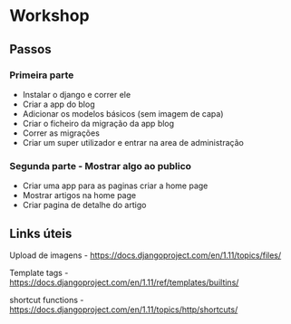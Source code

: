 # Workshop

## Passos

### Primeira parte
* Instalar o django e correr ele
* Criar a app do blog
* Adicionar os modelos básicos (sem imagem de capa)
* Criar o ficheiro da migração da app blog
* Correr as migrações
* Criar um super utilizador e entrar na area de administração

### Segunda parte - Mostrar algo ao publico
* Criar uma app para as paginas criar a home page
* Mostrar artigos na home page
* Criar pagina de detalhe do artigo

## Links úteis

Upload de imagens - https://docs.djangoproject.com/en/1.11/topics/files/

Template tags - https://docs.djangoproject.com/en/1.11/ref/templates/builtins/

shortcut functions - https://docs.djangoproject.com/en/1.11/topics/http/shortcuts/
